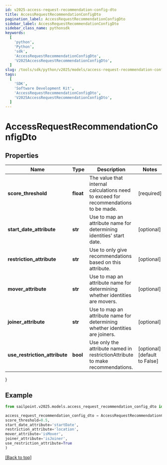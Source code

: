 ```yaml
---
id: v2025-access-request-recommendation-config-dto
title: AccessRequestRecommendationConfigDto
pagination_label: AccessRequestRecommendationConfigDto
sidebar_label: AccessRequestRecommendationConfigDto
sidebar_class_name: pythonsdk
keywords:
  [
    'python',
    'Python',
    'sdk',
    'AccessRequestRecommendationConfigDto',
    'V2025AccessRequestRecommendationConfigDto',
  ]
slug: /tools/sdk/python/v2025/models/access-request-recommendation-config-dto
tags:
  [
    'SDK',
    'Software Development Kit',
    'AccessRequestRecommendationConfigDto',
    'V2025AccessRequestRecommendationConfigDto',
  ]
---
```


# AccessRequestRecommendationConfigDto

## Properties

| Name | Type | Description | Notes |
| --- | --- | --- | --- |
| **score_threshold** | **float** | The value that internal calculations need to exceed for recommendations to be made. | [required] |
| **start_date_attribute** | **str** | Use to map an attribute name for determining identities' start date. | [optional] |
| **restriction_attribute** | **str** | Use to only give recommendations based on this attribute. | [optional] |
| **mover_attribute** | **str** | Use to map an attribute name for determining whether identities are movers. | [optional] |
| **joiner_attribute** | **str** | Use to map an attribute name for determining whether identities are joiners. | [optional] |
| **use_restriction_attribute** | **bool** | Use only the attribute named in restrictionAttribute to make recommendations. | [optional] [default to False] |

}

## Example

```python
from sailpoint.v2025.models.access_request_recommendation_config_dto import AccessRequestRecommendationConfigDto

access_request_recommendation_config_dto = AccessRequestRecommendationConfigDto(
score_threshold=0.5,
start_date_attribute='startDate',
restriction_attribute='location',
mover_attribute='isMover',
joiner_attribute='isJoiner',
use_restriction_attribute=True
)

```

[[Back to top]](#)
